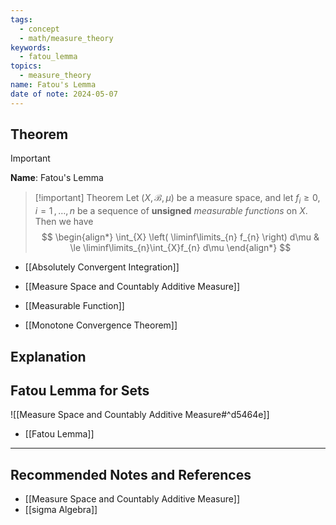 ```yaml
---
tags:
  - concept
  - math/measure_theory
keywords:
  - fatou_lemma
topics:
  - measure_theory
name: Fatou's Lemma
date of note: 2024-05-07
---
```


## Theorem

>[!important]
>**Name**:  Fatou's Lemma


>[!important] Theorem
>Let $(X, \mathscr{B}, \mu)$ be a measure space, and let $f_i \ge  0, i=1 \,{,}\ldots{,}\,n$ be a  sequence of **unsigned** *measurable functions* on $X.$ Then we have
> $$
> \begin{align*}
> \int_{X} \left( \liminf\limits_{n} f_{n} \right) d\mu  & \le \liminf\limits_{n}\int_{X}f_{n} d\mu
> \end{align*}
> $$

- [[Absolutely Convergent Integration]]

- [[Measure Space and Countably Additive Measure]]
- [[Measurable Function]]
- [[Monotone Convergence Theorem]]



## Explanation


## Fatou Lemma for Sets

![[Measure Space and Countably Additive Measure#^d5464e]]

- [[Fatou Lemma]]




-----------
##  Recommended Notes and References

- [[Measure Space and Countably Additive Measure]]
- [[sigma Algebra]]